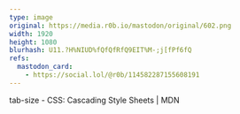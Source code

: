 ```yaml
---
type: image
original: https://media.r0b.io/mastodon/original/602.png
width: 1920
height: 1080
blurhash: U11.?H%NIUD%fQfQfRfQ9EIT%M-;j[fPf6fQ
refs:
  mastodon_card:
    - https://social.lol/@r0b/114582287155608191
---
```


tab-size - CSS: Cascading Style Sheets | MDN
